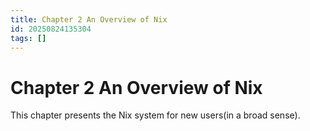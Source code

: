 ```yaml
---
title: Chapter 2 An Overview of Nix
id: 20250824135304
tags: []
---
```


# Chapter 2 An Overview of Nix
This chapter presents the Nix system for new users(in a broad sense).